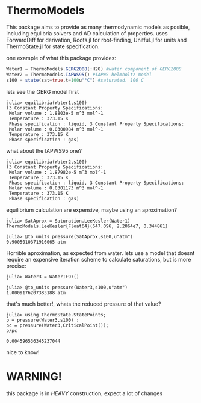 # ThermoModels

This package aims to provide as many thermodynamic models as posible, including equlibria solvers and AD calculation of properties. uses ForwardDiff for derivation, Roots.jl for root-finding, Unitful.jl for units and ThermoState.jl for state specification.

one example of what this package provides:
```julia
Water1 = ThermoModels.GERG2008(:H2O) #water component of GERG2008
Water2 = ThermoModels.IAPWS95() #IAPWS helmholtz model
s100 = state(sat=true,t=100u"°C") #saturated. 100 C

```
lets see the GERG model first
```julia-repl
julia> equilibria(Water1,s100)
(3 Constant Property Specifications:
 Molar volume : 1.8803e-5 m^3 mol^-1
 Temperature : 373.15 K
 Phase specification : liquid, 3 Constant Property Specifications:
 Molar volume : 0.0300984 m^3 mol^-1
 Temperature : 373.15 K
 Phase specification : gas)
```

what about the IAPWS95 one?

```julia-repl
julia> equilibria(Water2,s100)
(3 Constant Property Specifications:
 Molar volume : 1.87982e-5 m^3 mol^-1
 Temperature : 373.15 K
 Phase specification : liquid, 3 Constant Property Specifications:
 Molar volume : 0.0301173 m^3 mol^-1
 Temperature : 373.15 K
 Phase specification : gas)
```

equilibrium calculation are expensive, maybe using an aproximation?

```julia-repl
julia> SatAprox = Saturation.LeeKesler(Water1)      
ThermoModels.LeeKesler{Float64}(647.096, 2.2064e7, 0.344861)

julia> @to_units pressure(SatAprox,s100,u"atm")     
0.9005010371916065 atm
```
Horrible aproximation, as expected from water. lets use a model that doesnt require an expensive iteration scheme to calculate saturations, but is more precise:



```julia-repl
julia> Water3 = WaterIF97()

julia> @to_units pressure(Water3,s100,u"atm")       
1.0009176207383188 atm
```

that's much better!, whats the reduced pressure of that value?

```julia-repl
julia> using ThermoState.StatePoints;
p = pressure(Water3,s100) ;      
pc = pressure(Water3,CriticalPoint());
p/pc

0.004596536345237044
```

nice to know!

# WARNING!

this package is in *HEAVY* construction, expect a lot of changes


